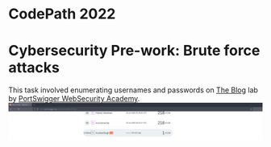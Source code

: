 # CodePath 2022

# Cybersecurity Pre-work: Brute force attacks
This task involved enumerating usernames and passwords on [The Blog](https://portswigger.net/users?returnurl=%2facademy%2flabs%2flaunch%2fbb33e208e844c60faa4fe5876260053b536745d65312212a398ef5799fad29c8%3freferrer%3d%252fweb-security%252fauthentication%252fpassword-based%252flab-username-enumeration-via-different-responses) lab by [PortSwigger WebSecurity Academy](https://portswigger.net/web-security).
![prework](images/prework.png)